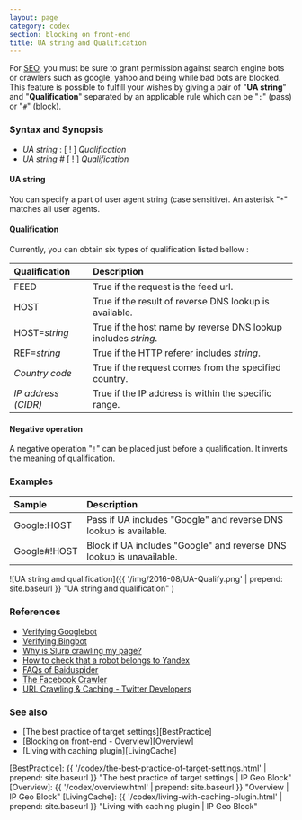 ```yaml
---
layout: page
category: codex
section: blocking on front-end
title: UA string and Qualification
---
```


For [SEO][SEO-WIKI], you must be sure to grant permission against search engine 
bots or crawlers such as google, yahoo and being while bad bots are blocked. 
This feature is possible to fulfill your wishes by giving a pair of 
"**UA string**" and "**Qualification**" separated by an applicable rule which 
can be "`:`" (pass) or "`#`" (block).

### Syntax and Synopsis ###

* _UA string_ : [ ! ] _Qualification_
* _UA string_ # [ ! ] _Qualification_

#### UA string ####

You can specify a part of user agent string (case sensitive). An asterisk "`*`"
matches all user agents.

#### Qualification ####

Currently, you can obtain six types of qualification listed bellow :

| Qualification       | Description                                                    |
|:--------------------|:---------------------------------------------------------------|
| FEED                | True if the request is the feed url.                           |
| HOST                | True if the result of reverse DNS lookup is available.         |
| HOST=_string_       | True if the host name by reverse DNS lookup includes _string_. |
| REF=_string_        | True if the HTTP referer includes _string_.                    |
| _Country code_      | True if the request comes from the specified country.          |
| _IP address (CIDR)_ | True if the IP address is within the specific range.           |

#### Negative operation ####

A negative operation "`!`" can be placed just before a qualification. It inverts
the meaning of qualification.

### Examples ###

| Sample       | Description                                                          |
|:-------------|:---------------------------------------------------------------------|
| Google:HOST  | Pass  if UA includes "Google" and reverse DNS lookup is available.   |
| Google#!HOST | Block if UA includes "Google" and reverse DNS lookup is unavailable. |

![UA string and qualification]({{ '/img/2016-08/UA-Qualify.png' | prepend: site.baseurl }}
 "UA string and qualification"
)

### References ###

- [Verifying Googlebot](https://support.google.com/webmasters/answer/80553?hl=en "Verifying Googlebot - Search Console Help")
- [Verifying Bingbot](https://www.bing.com/webmaster/help/how-to-verify-bingbot-3905dc26 "How to Verify Bingbot - Bing Webmaster Tools")
- [Why is Slurp crawling my page?](https://help.yahoo.com/kb/SLN22600.html "Why is Slurp crawling my page? - Yahoo Help - SLN22600")
- [How to check that a robot belongs to Yandex](https://yandex.com/support/webmaster/robot-workings/check-yandex-robots.xml "How to check that a robot belongs to Yandex — Webmaster — Yandex.Support")
- [FAQs of Baiduspider](http://help.baidu.com/question?prod_en=master&class=Baiduspider#title_2 "Baidu customer service center - Master platform")
- [The Facebook Crawler](https://developers.facebook.com/docs/sharing/webmasters/crawler "Facebook Crawler - Sharing - Documentation - Facebook for Developers")
- [URL Crawling &amp; Caching - Twitter Developers](https://dev.twitter.com/cards/getting-started#crawling "Getting Started Guide - Twitter Developers")

### See also ###

- [The best practice of target settings][BestPractice]
- [Blocking on front-end - Overview][Overview]
- [Living with caching plugin][LivingCache]

[IP-Geo-Block]: https://wordpress.org/plugins/ip-geo-block/ "WordPress › IP Geo Block « WordPress Plugins"
[SEO-WIKI]:     https://en.wikipedia.org/wiki/Search_engine_optimization "Search engine optimization - Wikipedia"
[BestPractice]: {{ '/codex/the-best-practice-of-target-settings.html' | prepend: site.baseurl }} "The best practice of target settings | IP Geo Block"
[Overview]:     {{ '/codex/overview.html'                             | prepend: site.baseurl }} "Overview | IP Geo Block"
[LivingCache]:  {{ '/codex/living-with-caching-plugin.html'           | prepend: site.baseurl }} "Living with caching plugin | IP Geo Block"
